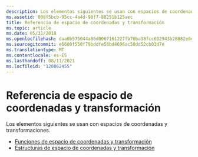 ```yaml
---
description: Los elementos siguientes se usan con espacios de coordenadas y transformaciones.
ms.assetid: 008f5bcb-95cc-4a4d-90f7-88251b125aec
title: Referencia de espacio de coordenadas y transformación
ms.topic: article
ms.date: 05/31/2018
ms.openlocfilehash: daa8b575044a86d0067161227fb70ba38fcc632943b28882e6ca9af043638a1b
ms.sourcegitcommit: e6600f550f79bddfe58bd4696ac50dd52cb03d7e
ms.translationtype: MT
ms.contentlocale: es-ES
ms.lasthandoff: 08/11/2021
ms.locfileid: "120062455"
---
```

# <a name="coordinate-space-and-transformation-reference"></a>Referencia de espacio de coordenadas y transformación

Los elementos siguientes se usan con espacios de coordenadas y transformaciones.

-   [Funciones de espacio de coordenadas y transformación](coordinate-space-and-transformation-functions.md)
-   [Estructuras de espacio de coordenadas y transformación](coordinate-space-and-transformation-structures.md)

 

 



